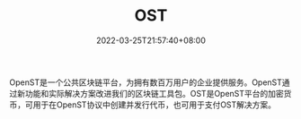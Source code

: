 ﻿---
weight: 
title: "OST"
description: "OpenST是一个公共区块链平台，为拥有数百万用户的企业提供服务"
date: 2022-03-25T21:57:40+08:00
lastmod: 2022-03-25T16:45:40+08:00
draft: false
authors: ["Metabd"]
featuredImage: "ost.webp"
link: ""
tags: ["数字代币","OST"]
categories: ["navigation"]
navigation: ["数字代币"]
lightgallery: true
toc: true
pinned: false
recommend: false
recommend1: false
---
OpenST是一个公共区块链平台，为拥有数百万用户的企业提供服务。OpenST通过新功能和实际解决方案改进我们的区块链工具包。OST是OpenST平台的加密货币，可用于在OpenST协议中创建并发行代币，也可用于支付OST解决方案。
